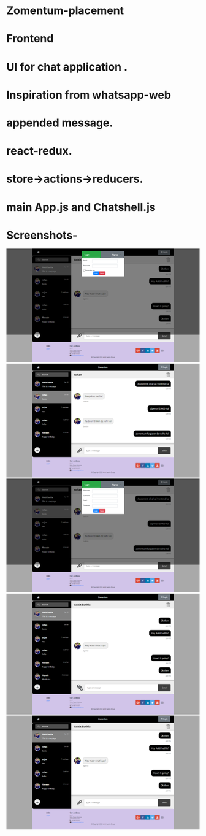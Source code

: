 # Zomentum-placement
# Frontend
# UI for chat application .
# Inspiration from whatsapp-web
# appended message.
# react-redux.
# store->actions->reducers.
# main App.js and Chatshell.js
# Screenshots-
<img src="screenshots/photo1.png">
<img src="screenshots/photo2.png">
<img src="screenshots/photo3.png">
<img src="screenshots/photo4.png">
<img src="screenshots/photo5.png">

